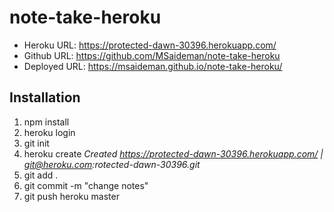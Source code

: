 # note-take-heroku

- Heroku URL: https://protected-dawn-30396.herokuapp.com/
- Github URL: https://github.com/MSaideman/note-take-heroku
- Deployed URL: https://msaideman.github.io/note-take-heroku/

## Installation

1. npm install
2. heroku login
3. git init
4. heroku create
   _Created https://protected-dawn-30396.herokuapp.com/ | git@heroku.com:rotected-dawn-30396.git_
5. git add .
6. git commit -m "change notes"
7. git push heroku master
